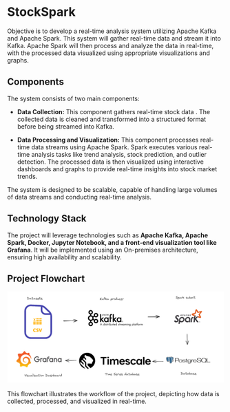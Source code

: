 # StockSpark
Objective is to develop a real-time analysis system utilizing Apache Kafka and Apache Spark. This system will gather real-time data and stream it into Kafka. Apache Spark will then process and analyze the data in real-time, with the processed data visualized using appropriate visualizations and graphs.

## Components
The system consists of two main components:

* **Data Collection:** This component gathers real-time stock data . The collected data is cleaned and transformed into a structured format before being streamed into Kafka.

* **Data Processing and Visualization:** This component processes real-time data streams using Apache Spark. Spark executes various real-time analysis tasks like trend analysis, stock prediction, and outlier detection. The processed data is then visualized using interactive dashboards and graphs to provide real-time insights into stock market trends.

The system is designed to be scalable, capable of handling large volumes of data streams and conducting real-time analysis.

## Technology Stack
The project will leverage technologies such as **Apache Kafka, Apache Spark, Docker, Jupyter Notebook, and a front-end visualization tool like Grafana**. It will be implemented using an On-premises architecture, ensuring high availability and scalability.

## Project Flowchart
![Flowchart](./flowchart.png)

This flowchart illustrates the workflow of the project, depicting how data is collected, processed, and visualized in real-time.
